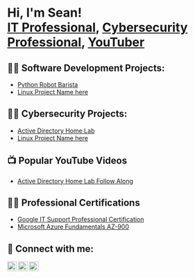 <h1>Hi, I'm Sean! <br/><a href="https://github.com/sgalianese/">IT Professional</a>, <a href="https://www.linkedin.com/in/sean-galianese-76a171b9/">Cybersecurity Professional</a>, <a href="https://www.youtube.com/@SeanGalianese">YouTuber</a></h1>

<h2>👨‍💻 Software Development Projects:</h2>

  - [Python Robot Barista](https://github.com/sgalianese/PythonLab/)
  - [Linux Project Name here](https://github.com/sgalianese/LABURL)

<h2>👨‍💻 Cybersecurity Projects:</h2>

  - [Active Directory Home Lab](https://github.com/sgalianese/ActiveDirectoryHomeLab)
  - [Linux Project Name here](https://github.com/sgalianese/LABURL)

  

<h2>📺 Popular YouTube Videos</h2>

- [Active Directory Home Lab Follow Along](https://www.youtube.com/@SeanGalianese)

<h2>👨‍💻 Professional Certifications</h2>

- [Google IT Support Professional Certification](https://coursera.org/share/4b873cd882e2e0c1376cd6e3a64d8d01)
- [Microsoft Azure Fundamentals AZ-900](https://learn.microsoft.com/en-us/users/seangalianese-8812/credentials/e491751270d0f119)

<h2> 🤳 Connect with me:</h2>

[<img align="left" alt="JoshMadakor | YouTube" width="22px" src="https://cdn.jsdelivr.net/npm/simple-icons@v3/icons/youtube.svg" />][youtube] 
[<img align="left" alt="JoshMadakor | LinkedIn" width="22px" src="https://cdn.jsdelivr.net/npm/simple-icons@v3/icons/linkedin.svg" />][linkedin]
[<img align="left" alt="JoshMadakor | Instagram" width="22px" src="https://cdn.jsdelivr.net/npm/simple-icons@v3/icons/instagram.svg" />][instagram]

[youtube]: https://www.youtube.com/@SeanGalianese
[instagram]: https://www.instagram.com/theneverlandtravelers/
[linkedin]:https://www.linkedin.com/in/sean-galianese-76a171b9/

<!--
**joshmadakor1/joshmadakor1** is a ✨ _special_ ✨ repository because its `README.md` (this file) appears on your GitHub profile.

Here are some ideas to get you started:

- 🔭 I’m currently working on ...
- 🌱 I’m currently learning ...
- 👯 I’m looking to collaborate on ...
- 🤔 I’m looking for help with ...
- 💬 Ask me about ...
- 📫 How to reach me: ...
- 😄 Pronouns: ...
- ⚡ Fun fact: ...
-->
